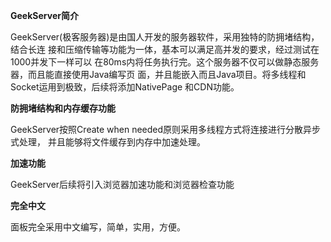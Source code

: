  **GeekServer简介** 

GeekServer(极客服务器)是由国人开发的服务器软件，采用独特的防拥堵结构，结合长连
接和压缩传输等功能为一体，基本可以满足高并发的要求，经过测试在1000并发下一样可以
在80ms内将任务执行完。这个服务器不仅可以做静态服务器，而且能直接使用Java编写页
面，并且能嵌入而且Java项目。将多线程和Socket运用到极致，后续将添加NativePage
和CDN功能。


 **防拥堵结构和内存缓存功能** 

GeekServer按照Create when needed原则采用多线程方式将连接进行分散异步式处理，
并且能够将文件缓存到内存中加速处理。


 **加速功能** 

GeekServer后续将引入浏览器加速功能和浏览器检查功能


 **完全中文** 

面板完全采用中文编写，简单，实用，方便。



